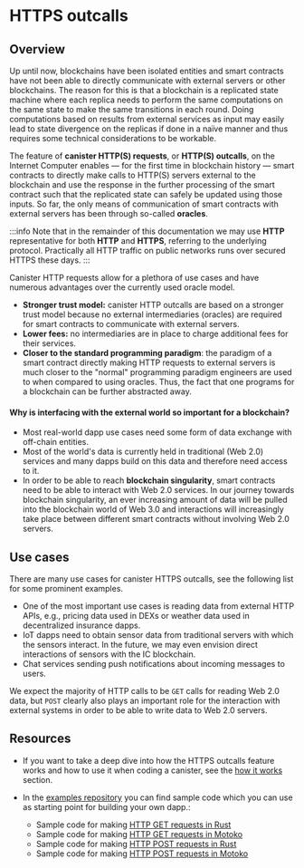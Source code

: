 # HTTPS outcalls

## Overview
Up until now, blockchains have been isolated entities and smart contracts have not been able to directly communicate with external servers or other blockchains. The reason for this is that a blockchain is a replicated state machine where each replica needs to perform the same computations on the same state to make the same transitions in each round. Doing computations based on results from external services as input may easily lead to state divergence on the replicas if done in a naïve manner and thus requires some technical considerations to be workable.

The feature of **canister HTTP(S) requests**, or **HTTP(S) outcalls**, on the Internet Computer enables — for the first time in blockchain history — smart contracts to directly make calls to HTTP(S) servers external to the blockchain and use the response in the further processing of the smart contract such that the replicated state can safely be updated using those inputs. So far, the only means of communication of smart contracts with external servers has been through so-called **oracles**. 

:::info
Note that in the remainder of this documentation we may use **HTTP** representative for both **HTTP** and **HTTPS**, referring to the underlying protocol. Practically all HTTP traffic on public networks runs over secured HTTPS these days.
:::

Canister HTTP requests allow for a plethora of use cases and have numerous advantages over the currently used oracle model.
* **Stronger trust model:** canister HTTP outcalls are based on a stronger trust model because no external intermediaries (oracles) are required for smart contracts to communicate with external servers.
* **Lower fees:** no intermediaries are in place to charge additional fees for their services.
* **Closer to the standard programming paradigm**: the paradigm of a smart contract directly making HTTP requests to external servers is much closer to the "normal" programming paradigm engineers are used to when compared to using oracles. Thus, the fact that one programs for a blockchain can be further abstracted away.

#### Why is interfacing with the external world so important for a blockchain?
* Most real-world dapp use cases need some form of data exchange with off-chain entities.
* Most of the world's data is currently held in traditional (Web 2.0) services and many dapps build on this data and therefore need access to it.
* In order to be able to reach **blockchain singularity**, smart contracts need to be able to interact with Web 2.0 services. In our journey towards blockchain singularity, an ever increasing amount of data will be pulled into the blockchain world of Web 3.0 and interactions will increasingly take place between different smart contracts without involving Web 2.0 servers.


## Use cases
There are many use cases for canister HTTPS outcalls, see the following list for some prominent examples.
* One of the most important use cases is reading data from external HTTP APIs, e.g., pricing data used in DEXs or weather data used in decentralized insurance dapps.
* IoT dapps need to obtain sensor data from traditional servers with which the sensors interact. In the future, we may even envision direct interactions of sensors with the IC blockchain.
* Chat services sending push notifications about incoming messages to users.

We expect the majority of HTTP calls to be `GET` calls for reading Web 2.0 data, but `POST` clearly also plays an important role for the interaction with external systems in order to be able to write data to Web 2.0 servers.

## Resources

- If you want to take a deep dive into how the HTTPS outcalls feature works and how to use it when coding a canister, see the [how it works](https-outcalls-how-it-works.md) section.

- In the [examples repository](https://github.com/dfinity/examples) you can find sample code which you can use as starting point for building your own dapp.:
    * Sample code for making [HTTP GET requests in Rust](https://github.com/dfinity/examples/tree/master/rust/send_http_get) 
    * Sample code for making [HTTP GET requests in Motoko](https://github.com/dfinity/examples/tree/master/motoko/send_http_get) 
    * Sample code for making [HTTP POST requests in Rust](https://github.com/dfinity/examples/tree/master/rust/send_http_post) 
    * Sample code for making [HTTP POST requests in Motoko](https://github.com/dfinity/examples/tree/master/motoko/send_http_post)